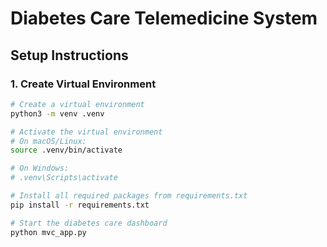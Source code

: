 # Diabetes Care Telemedicine System


## Setup Instructions

### 1. Create Virtual Environment

```bash
# Create a virtual environment
python3 -m venv .venv

# Activate the virtual environment
# On macOS/Linux:
source .venv/bin/activate

# On Windows:
# .venv\Scripts\activate

# Install all required packages from requirements.txt
pip install -r requirements.txt

# Start the diabetes care dashboard
python mvc_app.py

```

